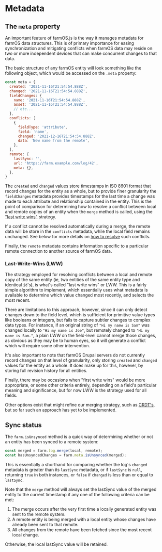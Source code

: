 # Metadata

## The `meta` property
An important feature of farmOS.js is the way it manages metadata for farmOS data structures. This is of primary importance for easing synchronization and mitigating conflicts when farmOS data may reside on two or more independent devices that can make concurrent changes to that data.

The basic structure of any farmOS entity will look something like the following object, which would be accessed on the `.meta` property:

```js
const meta = {
  created: '2021-11-16T21:54:54.888Z',
  changed: '2021-11-16T21:54:54.888Z',
  fieldChanges: {
    name: '2021-11-16T21:54:54.888Z',
    asset: '2021-11-16T21:54:54.888Z',
    // etc...
  },
  conflicts: [
    {
      fieldType: 'attribute',
      field: 'name',
      changed: '2021-12-16T21:54:54.888Z',
      data: 'New name from the remote',
    },
  ],
  remote: {
    lastSync: '',
    url: 'https://farm.example.com/log/42',
    meta: {},
  },
}
```

The `created` and `changed` values store timestamps in ISO 8601 format that record changes for the entity as a whole, but to provide finer granularity the `fieldChanges` metadata provides timestamps for the last time a change was made to each attribute and relationship contained in the entity. This is the point of comparison for determining how to resolve a conflict between local and remote copies of an entity when the `merge` method is called, using the ["last write wins"](#last-write-wins-lww) strategy.

If a conflict cannot be resolved automatically during a merge, the remote data will be store in the `conflicts` metadata, while the local field remains unchanged. See below for more details on [how to resolve](#resolving-conflicts) such conflicts.

Finally, the `remote` metadata contains information specific to a particular remote connection to another source of farmOS data.

### Last-Write-Wins (LWW)
The strategy employed for resolving conflicts between a local and remote copy of the same entity (ie, two entities of the same entity type and identical `id`'s), is what's called "last write wins" or LWW. This is a fairly simple algorithm to implement, which essentially uses what metadata is available to determine which value changed most recently, and selects the most recent.

There are limitations to this approach, however, since it can only detect changes down to the field level, which is sufficient for primitive value types like booleans or integers, but fails to capture subtler changes to complex data types. For instance, if an original string of `"Hi my namw is Sam"` was changed locally to `"Hi my name is Joe"`, but remotely changed to `"Hi my name is Sam."`, a plain LWW on the field-level cannot merge those changes, as obvious as they may be to human eyes, so it will generate a conflict which will require some other intervention.

It's also important to note that farmOS Drupal servers do not currently record changes on that level of granularity, only storing `created` and `changed` values for the entity as a whole. It does make up for this, however, by storing full revision history for all entities.

Finally, there may be occasions when "first write wins" would be more appropriate, or some other criteria entirely, depending on a field's particular meaning and significance, but for now LWW is the strategy used for all fields.

Other options exist that might refine our merging strategy, such as [CRDT's](https://en.wikipedia.org/wiki/Conflict-free_replicated_data_type), but so far such an approach has yet to be implemented.

## Sync status
The `farm.isUnsynced` method is a quick way of determining whether or not an entity has been synced to a remote system:

```js
const merged = farm.log.merge(local, remote);
const hasUnsyncedChanges = farm.meta.isUnsynced(merged);
```

This is essentially a shorthand for comparing whether the log's `changed` metadata is greater than its `lastSync` metadata, or if `lastSync` is `null`, returning `true` in both instances, or `false` if `changed` is less than or equal to `lastSync`.

Note that the `merge` method will always set the lastSync value of the merged entity to the current timestamp if any one of the following criteria can be met:

1) The merge occurs after the very first time a locally generated entity was sent to the remote system.
2) A remote entity is being merged with a local entity whose changes have already been sent to that remote.
3) All changes from the remote have been fetched since the most recent local change.

Otherwise, the local lastSync value will be retained.


